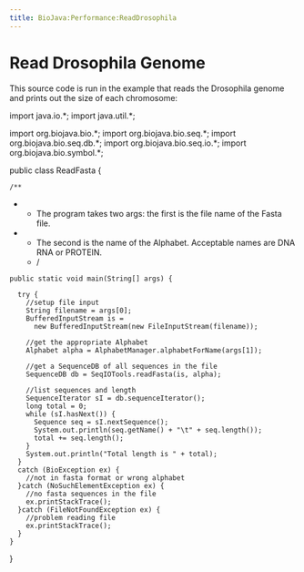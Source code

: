 ```yaml
---
title: BioJava:Performance:ReadDrosophila
---
```


Read Drosophila Genome
======================

This source code is run in the example that reads the Drosophila genome
and prints out the size of each chromosome:

<java> import java.io.\*; import java.util.\*;

import org.biojava.bio.\*; import org.biojava.bio.seq.\*; import
org.biojava.bio.seq.db.\*; import org.biojava.bio.seq.io.\*; import
org.biojava.bio.symbol.\*;

public class ReadFasta {

`/**`

-   -   The program takes two args: the first is the file name of the
        Fasta file.
-   -   The second is the name of the Alphabet. Acceptable names are DNA
        RNA or PROTEIN.
    -   /

`public static void main(String[] args) {`

`  try {`  
`    //setup file input`  
`    String filename = args[0];`  
`    BufferedInputStream is =`  
`      new BufferedInputStream(new FileInputStream(filename));`

`    //get the appropriate Alphabet`  
`    Alphabet alpha = AlphabetManager.alphabetForName(args[1]);`

`    //get a SequenceDB of all sequences in the file`  
`    SequenceDB db = SeqIOTools.readFasta(is, alpha);`

`    //list sequences and length`  
`    SequenceIterator sI = db.sequenceIterator();`  
`    long total = 0;`  
`    while (sI.hasNext()) {`  
`      Sequence seq = sI.nextSequence();`  
`      System.out.println(seq.getName() + "\t" + seq.length());`  
`      total += seq.length();`  
`    }`  
`    System.out.println("Total length is " + total);`  
`  }`  
`  catch (BioException ex) {`  
`    //not in fasta format or wrong alphabet`  
`  }catch (NoSuchElementException ex) {`  
`    //no fasta sequences in the file`  
`    ex.printStackTrace();`  
`  }catch (FileNotFoundException ex) {`  
`    //problem reading file`  
`    ex.printStackTrace();`  
`  }`  
`}`

} </java>
